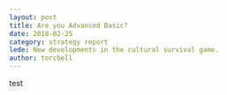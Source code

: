 ```yaml
---
layout: post
title: Are you Advanced Basic? 
date: 2018-02-25
category: strategy report
lede: New developments in the cultural survival game. 
author: torcbell
---
```


test
